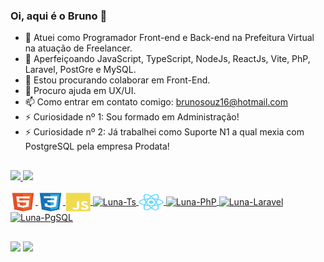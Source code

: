 ### Oi, aqui é o Bruno 👋

- 🔭 Atuei como Programador Front-end e Back-end na Prefeitura Virtual na atuação de Freelancer.
- 🌱 Aperfeiçoando JavaScript, TypeScript, NodeJs, ReactJs, Vite, PhP, Laravel, PostGre e MySQL.
- 👯 Estou procurando colaborar em Front-End.
- 🤔 Procuro ajuda em UX/UI.
- 📫 Como entrar em contato comigo: brunosouz16@hotmail.com
- ⚡ Curiosidade nº 1: Sou formado em Administração! 
- ⚡ Curiosidade nº 2: Já trabalhei como Suporte N1 a qual mexia com PostgreSQL pela empresa Prodata!

##

<div>
  <a href="https://github.com/BrunoHenSL">
  <img height="180em" src="https://github-readme-stats.vercel.app/api?username=BrunoHenSL&show_icons=true&theme=graywhite&include_all_commits=true&count_private=true"/>
  <img height="180em" src="https://github-readme-stats.vercel.app/api/top-langs/?username=BrunoHenSL&layout=compact&langs_count=7&theme=graywhite"/>
</div>
  
<div style="display: inline_block"><br>
  <img align="center" alt="Luna-HTML" height="30" width="40" src="https://raw.githubusercontent.com/devicons/devicon/master/icons/html5/html5-original.svg">
  <img align="center" alt="Luna-CSS" height="30" width="40" src="https://raw.githubusercontent.com/devicons/devicon/master/icons/css3/css3-original.svg">
  <img align="center" alt="Luna-Js" height="30" width="40" src="https://raw.githubusercontent.com/devicons/devicon/master/icons/javascript/javascript-plain.svg">
  <img align="center" alt="Luna-Ts" height="30" width="40" src="https://cdn.jsdelivr.net/gh/devicons/devicon/icons/typescript/typescript-original.svg" />
  <img align="center" alt="Luna-React" height="30" width="40" src="https://raw.githubusercontent.com/devicons/devicon/master/icons/react/react-original.svg">
  <img align="center" alt="Luna-PhP" height="30" width="40" src="https://cdn.jsdelivr.net/gh/devicons/devicon/icons/php/php-plain.svg" />
  <img align="center" alt="Luna-Laravel" height="30" width="40" src="https://cdn.jsdelivr.net/gh/devicons/devicon/icons/laravel/laravel-plain-wordmark.svg" />
  <img align="center" alt="Luna-PgSQL" height="30" width="40" src="https://cdn.jsdelivr.net/gh/devicons/devicon/icons/postgresql/postgresql-plain-wordmark.svg" />
          
</div>
  
##

<a href="https://instagram.com/brunolimaold" target="_blank"><img loading="lazy" src="https://img.shields.io/badge/-Instagram-%23E4405F?style=for-the-badge&logo=instagram&logoColor=white" target="_blank"></a>
<a href="https://www.linkedin.com/in/brunohenrisouz" target="_blank"><img src="https://img.shields.io/badge/-LinkedIn-%230077B5?style=for-the-badge&logo=linkedin&logoColor=white" target="_blank"></a> 
